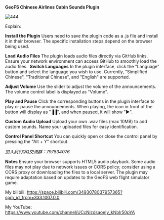 **GeoFS Chinese Airlines Cabin Sounds Plugin**

![444](https://github.com/user-attachments/assets/7ccadb60-c74f-4e0c-86e0-ad69bc8a0df9)

Explain:



**Install the Plugin**
Users need to save the plugin code as a .js file and install it in their browser. The specific installation steps depend on the browser being used.


 
**Load Audio Files**
The plugin loads audio files directly via GitHub links. Ensure your network environment can access GitHub to smoothly load the audio files.
﻿
**Switch Languages**
In the plugin interface, click the "Language" button and select the language you wish to use. Currently, "Simplified Chinese", "Traditional Chinese", and "English" are supported.


 
**Adjust Volume**
Use the slider to adjust the volume of the announcements. The volume control label is displayed as "Volume".


 
**Play and Pause**
Click the corresponding buttons in the plugin interface to play or pause the announcements. When playing, the icon in front of the button will display as "▐▐", and when paused, it will show "▶".





**Custom Audio Upload**﻿
Upload your own .wav files (max 10MB) to add custom sounds.
Name your uploaded files for easy identification.



**Control Panel Shortcut**
You can quickly open or close the control panel by pressing the "Alt + Y" shortcut.


 
*加入我们QQ交流群：797834076*


 
**Notes**
Ensure your browser supports HTML5 audio playback.
Some audio files may not play due to network issues or CORS policy; consider using a CORS proxy or downloading the files to a local server.
The plugin may require adaptation based on updates to the GeoFS web flight simulator game.




My bilibili: https://space.bilibili.com/3493078037957365?spm_id_from=333.1007.0.0


My YouTube: https://www.youtube.com/channel/UCcNizdsaoeIy_kNbIr50pYA
